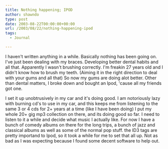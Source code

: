 ```yaml
---
title: Nothing happening; IPOD
author: shawndo
type: post
date: 2003-08-22T00:00:00+00:00
url: /2003/08/22/nothing-happening-ipod
tags:
  - Journal

---
```

I haven't written anything in a while. Basically nothing has been going on. I've just been dealing with my braces. Developing better dental habits and all that. Apparently I wasn't brushing correctly. I'm freakin 27 years old and I didn't know how to brush my teeth. (Aiming it in the right direction to deal with your gums and all that) So now my gums are doing alot better. Other than dental matters, I broke down and bought an Ipod, 'cause all my friends got one. 

I set it up unobtrusively in my car and it's doing good. I am notoriously lazy with burning cd's to use in my car, and this keeps me from listening to the same 3 or 4 cds for 2+ years at a time (like I have been doing) I put my whole 20+ gig mp3 collection on there, and its doing good so far. I need to listen to it a while and decide what music I actually like. For now I have a bunch of comedy albums on there for the long trips, a bunch of jazz and classical albums as well as some of the normal pop stuff. the ID3 tags are pretty importand to Ipod, so it took a while for me to set that all up. Not as bad as I was expecting because I found some decent software to help out.